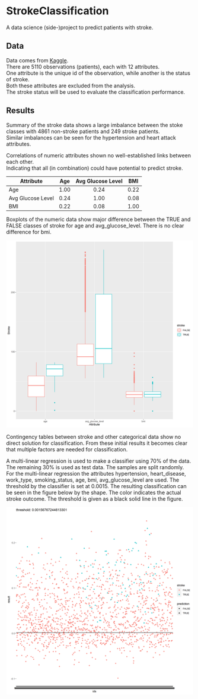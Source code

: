 # StrokeClassification
A data science (side-)project to predict patients with stroke.

## Data
Data comes from [Kaggle](https://www.kaggle.com/datasets/fedesoriano/stroke-prediction-dataset).  
There are 5110 observations (patients), each with 12 attributes.  
One attribute is the unique id of the observation, while another is the status of stroke.  
Both these attributes are excluded from the analysis.  
The stroke status will be used to evaluate the classification performance.

## Results
Summary of the stroke data shows a large imbalance between the stoke classes with 4861 non-stroke patients and 249 stroke patients.  
Similar imbalances can be seen for the hypertension and heart attack attributes.

Correlations of numeric attributes shown no well-established links between each other.  
Indicating that all (in combination) could have potential to predict stroke.

| Attribute         | Age  | Avg Glucose Level | BMI  |
|-------------------|:----:|:-----------------:|:----:|
| Age               | 1.00 | 0.24              | 0.22 |
| Avg Glucose Level | 0.24 | 1.00              | 0.08 |
| BMI               | 0.22 | 0.08              | 1.00 |

Boxplots of the numeric data show major difference between the TRUE and FALSE classes of stroke for age and avg_glucose_level.
There is no clear difference for bmi. 

![Atrributes](/results/attributes.png)

Contingency tables between stroke and other categorical data show no direct solution for classification.
From these initial results it becomes clear that multiple factors are needed for classification.

A multi-linear regression is used to make a classifier using 70% of the data.
The remaining 30% is used as test data.
The samples are split randomly. For the multi-linear regression the attributes hypertension, heart_disease, work_type, smoking_status, age, bmi, avg_glucose_level are used.
The threshold by the classifier is set at 0.0015.
The resulting classification can be seen in the figure below by the shape.
The color indicates the actual stroke outcome.
The threshold is given as a black solid line in the figure.

![Outcomes](/results/outcomes.png)
